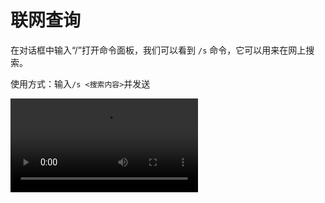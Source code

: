 # 联网查询

在对话框中输入“/”打开命令面板，我们可以看到 `/s` 命令，它可以用来在网上搜索。

使用方式：输入`/s <搜索内容>`并发送

![video](https://blog-r2.jw1.dev/MePqpdV4BUN5Q2Uc.mp4)
